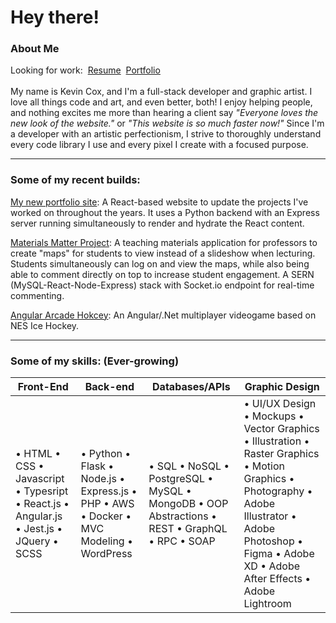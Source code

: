 # Hey there!

### About Me

Looking for work: &nbsp;[Resume](https://www.dreamstate.graphics/about) &nbsp;[Portfolio](https://www.dreamstate.graphics)\
\
My name is Kevin Cox, and I'm a full-stack developer and graphic artist. I love all things code and art, and even better, both!
I enjoy helping people, and nothing excites me more than hearing a client say *"Everyone loves the new look of the website."* or *"This website is so much faster now!"*
Since I'm a developer with an artistic perfectionism, I strive to thoroughly understand every code library I use and every pixel I create with a focused purpose.

---

### Some of my recent builds:

[My new portfolio site](https://github.com/KevinCox0427/Portfolio-Redo): A React-based website to update the projects I've worked on throughout the years. It uses a Python backend with an Express server running simultaneously to render and hydrate the React content.

[Materials Matter Project](https://github.com/KevinCox0427/Materials-Matter-App): A teaching materials application for professors to create "maps" for students to view instead of a slideshow when lecturing. Students simultaneously can log on and view the maps, while also being able to comment directly on top to increase student engagement. A SERN (MySQL-React-Node-Express) stack with Socket.io endpoint for real-time commenting.

[Angular Arcade Hokcey](https://github.com/KevinCox0427/Angular-Arcade-Hockey): An Angular/.Net multiplayer videogame based on NES Ice Hockey.

---

### Some of my skills: (Ever-growing)

| Front-End | Back-end | Databases/APIs | Graphic Design |
| --------- | -------- | -------------- | -------------- |
| • HTML • CSS • Javascript • Typesript • React.js • Angular.js • Jest.js • JQuery • SCSS | • Python • Flask • Node.js • Express.js • PHP • AWS • Docker • MVC Modeling • WordPress | • SQL • NoSQL • PostgreSQL • MySQL • MongoDB • OOP Abstractions • REST • GraphQL • RPC • SOAP | • UI/UX Design • Mockups • Vector Graphics • Illustration • Raster Graphics • Motion Graphics • Photography • Adobe Illustrator • Adobe Photoshop • Figma • Adobe XD • Adobe After Effects • Adobe Lightroom |
